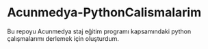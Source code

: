 # Acunmedya-PythonCalismalarim
Bu repoyu Acunmedya staj eğitim programı kapsamındaki python çalışmalarımı derlemek için oluşturdum.
